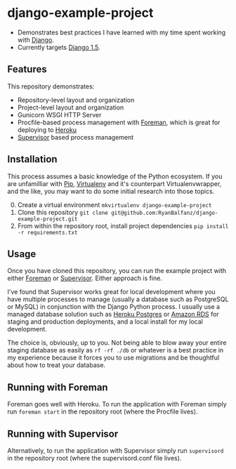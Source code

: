 django-example-project
======================

- Demonstrates best practices I have learned with my time spent working with [Django].
- Currently targets [Django 1.5].

Features
--------

This repository demonstrates:

- Repository-level layout and organization
- Project-level layout and organization
- Gunicorn WSGI HTTP Server
- Procfile-based process management with [Foreman], which is great for deploying to [Heroku]
- [Supervisor] based process management

Installation
------------

This process assumes a basic knowledge of the Python ecosystem. If you are unfamilliar with [Pip], [Virtualenv] and it's counterpart Virtualenvwrapper, and the like, you may want to do some initial research into those topics.

0. Create a virtual environment `mkvirtualenv django-example-project`
1. Clone this repository `git clone git@github.com:RyanBalfanz/django-example-project.git`
2. From within the repository root, install project dependencies `pip install -r requirements.txt`

Usage
-----

Once you have cloned this repository, you can run the example project with either [Foreman] or [Supervisor]. Either approach is fine.

I've found that Supervisor works great for local development where you have multiple processes to manage (usually a database such as PostgreSQL or MySQL) in conjunction with the Django Python process. I usually use a managed database solution such as [Heroku Postgres] or [Amazon RDS] for staging and production deployments, and a local install for my local development.

The choice is, obviously, up to you. Not being able to blow away your entire staging database as easily as `rf -rf ./db` or whatever is a best practice in my experience because it forces you to use migrations and be thoughtful about how to treat your database.

Running with Foreman
--------------------

Foreman goes well with Heroku. To run the application with Foreman simply run `foreman start` in the repository root (where the Procfile lives).

Running with Supervisor
-----------------------

Alternatively, to run the application with Supervisor simply run `supervisord` in the repository root (where the supervisord.conf file lives).

  [Django]: https://www.djangoproject.com/
  [Django 1.5]: https://docs.djangoproject.com/en/1.5/
  [Foreman]: https://github.com/ddollar/foreman
  [Gunicorn]: http://gunicorn.org/
  [Heroku]: http://www.heroku.com/
  [Supervisor]: http://supervisord.org/
  [Heroku Postgres]: https://postgres.heroku.com/
  [Amazon RDS]: http://aws.amazon.com/rds/
  [Pip]: https://github.com/pypa/pip
  [Virtualenv]: http://www.virtualenv.org/en/latest/
